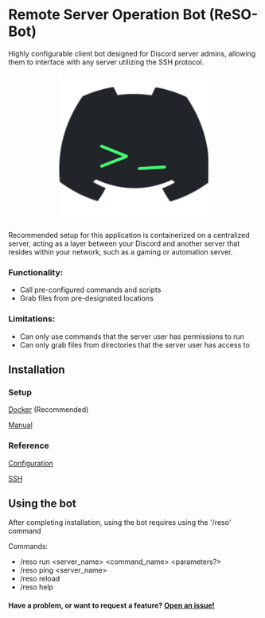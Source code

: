 # Remote Server Operation Bot (ReSO-Bot)

Highly configurable client bot designed for Discord server admins, allowing them to interface with any server utilizing the SSH protocol.

<p align="center">
  <img src="https://raw.githubusercontent.com/EvinRWatson/ReSO-Bot/master/ReSO_Bot_Logo.jpg" width="300" height="300"/>
</p>

Recommended setup for this application is containerized on a centralized server, acting as a layer between your Discord and another server that resides within your network, such as a gaming or automation server.

### Functionality:
- Call pre-configured commands and scripts
- Grab files from pre-designated locations

### Limitations:
- Can only use commands that the server user has permissions to run
- Can only grab files from directories that the server user has access to

## Installation

### Setup 

[Docker](/Docs/Docker_Install.MD) (Recommended)

[Manual](/Docs/Manual_Install.MD)

### Reference

[Configuration](/Docs/Configuration.MD)

[SSH](/Docs/SSH_Setup.MD)

## Using the bot

After completing installation, using the bot requires using the '/reso' command

Commands:

- /reso run <server_name> <command_name> <parameters?>
- /reso ping <server_name>
- /reso reload
- /reso help

#### Have a problem, or want to request a feature? [Open an issue!](https://github.com/EvinRWatson/ReSO-Bot/issues/new)